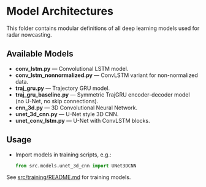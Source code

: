# Model Architectures

This folder contains modular definitions of all deep learning models used for radar nowcasting.

## Available Models

- **conv_lstm.py** — Convolutional LSTM model.
- **conv_lstm_nonnormalized.py** — ConvLSTM variant for non-normalized data.
- **traj_gru.py** — Trajectory GRU model.
- **traj_gru_baseline.py** — Symmetric TrajGRU encoder-decoder model (no U-Net, no skip connections).
- **cnn_3d.py** — 3D Convolutional Neural Network.
- **unet_3d_cnn.py** — U-Net style 3D CNN.
- **unet_conv_lstm.py** — U-Net with ConvLSTM blocks.

## Usage
- Import models in training scripts, e.g.:
  ```python
  from src.models.unet_3d_cnn import UNet3DCNN
  ```

See [src/training/README.md](../training/README.md) for training models. 